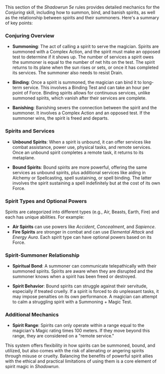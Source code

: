This section of the _Shadowrun 5e_ rules provides detailed mechanics for the _Conjuring_ skill, including how to summon, bind, and banish spirits, as well as the relationship between spirits and their summoners. Here's a summary of key points:

### Conjuring Overview

- **Summoning**: The act of calling a spirit to serve the magician. Spirits are summoned with a Complex Action, and the spirit must make an opposed test to determine if it shows up. The number of services a spirit owes the summoner is equal to the number of net hits on the test. The spirit returns to its plane when the sun rises or sets, or once it has completed its services. The summoner also needs to resist Drain.
    
- **Binding**: Once a spirit is summoned, the magician can bind it to long-term service. This involves a Binding Test and can take an hour per point of Force. Binding spirits allows for continuous services, unlike summoned spirits, which vanish after their services are complete.
    
- **Banishing**: Banishing severs the connection between the spirit and the summoner. It involves a Complex Action and an opposed test. If the summoner wins, the spirit is freed and departs.
    

### Spirits and Services

- **Unbound Spirits**: When a spirit is unbound, it can offer services like combat assistance, power use, physical tasks, and remote services. Once an unbound spirit completes a remote task, it returns to its metaplane.
    
- **Bound Spirits**: Bound spirits are more powerful, offering the same services as unbound spirits, plus additional services like aiding in Alchemy or Spellcasting, spell sustaining, or spell binding. The latter involves the spirit sustaining a spell indefinitely but at the cost of its own Force.
    

### Spirit Types and Optional Powers

Spirits are categorized into different types (e.g., Air, Beasts, Earth, Fire) and each has unique abilities. For example:

- **Air Spirits** can use powers like _Accident_, _Concealment_, and _Sapience_.
- **Fire Spirits** are stronger in combat and can use _Elemental Attack_ and _Energy Aura_. Each spirit type can have optional powers based on its Force.

### Spirit-Summoner Relationship

- **Spiritual Bond**: A summoner can communicate telepathically with their summoned spirits. Spirits are aware when they are disrupted and the summoner knows when a spirit has been freed or destroyed.
    
- **Spirit Behavior**: Bound spirits can struggle against their servitude, especially if treated cruelly. If a spirit is forced to do unpleasant tasks, it may impose penalties on its own performance. A magician can attempt to calm a struggling spirit with a Summoning + Magic Test.
    

### Additional Mechanics

- **Spirit Range**: Spirits can only operate within a range equal to the magician's Magic rating times 100 meters. If they move beyond this range, they are considered on a "remote service."

This system offers flexibility in how spirits can be summoned, bound, and utilized, but also comes with the risk of alienating or angering spirits through misuse or cruelty. Balancing the benefits of powerful spirit allies with the ethical and practical limitations of using them is a core element of spirit magic in _Shadowrun_.